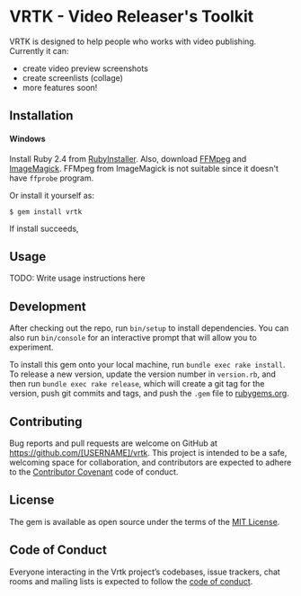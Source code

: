 # VRTK - Video Releaser's Toolkit

VRTK is designed to help people who works with video publishing.
Currently it can:
* create video preview screenshots
* create screenlists (collage)
* more features soon!

## Installation

#### Windows

Install Ruby 2.4 from [RubyInstaller](http://rubyinstaller.org). 
Also, download [FFMpeg](http://ffmpeg.org/download.html) and [ImageMagick](http://imagemagick.org/script/download.php#windows).
FFMpeg from ImageMagick is not suitable since it doesn't have `ffprobe` program.

Or install it yourself as:

    $ gem install vrtk

If install succeeds, 

## Usage

TODO: Write usage instructions here

## Development

After checking out the repo, run `bin/setup` to install dependencies. You can also run `bin/console` for an interactive prompt that will allow you to experiment.

To install this gem onto your local machine, run `bundle exec rake install`. To release a new version, update the version number in `version.rb`, and then run `bundle exec rake release`, which will create a git tag for the version, push git commits and tags, and push the `.gem` file to [rubygems.org](https://rubygems.org).

## Contributing

Bug reports and pull requests are welcome on GitHub at https://github.com/[USERNAME]/vrtk. This project is intended to be a safe, welcoming space for collaboration, and contributors are expected to adhere to the [Contributor Covenant](http://contributor-covenant.org) code of conduct.

## License

The gem is available as open source under the terms of the [MIT License](https://opensource.org/licenses/MIT).

## Code of Conduct

Everyone interacting in the Vrtk project’s codebases, issue trackers, chat rooms and mailing lists is expected to follow the [code of conduct](https://github.com/[USERNAME]/vrtk/blob/master/CODE_OF_CONDUCT.md).
